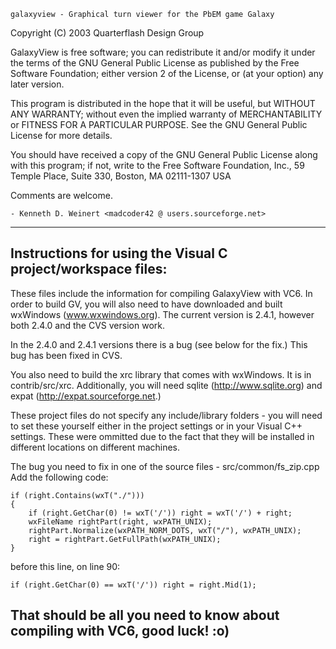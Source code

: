 	galaxyview - Graphical turn viewer for the PbEM game Galaxy



  Copyright (C) 2003 Quarterflash Design Group

  GalaxyView is free software; you can redistribute it and/or modify
  it under the terms of the GNU General Public License as published by
  the Free Software Foundation; either version 2 of the License, or
  (at your option) any later version.

  This program is distributed in the hope that it will be useful,
  but WITHOUT ANY WARRANTY; without even the implied warranty of
  MERCHANTABILITY or FITNESS FOR A PARTICULAR PURPOSE.  See the
  GNU General Public License for more details.

  You should have received a copy of the GNU General Public License
  along with this program; if not, write to the Free Software
  Foundation, Inc., 59 Temple Place, Suite 330, Boston, MA  02111-1307  USA

Comments are welcome.

	- Kenneth D. Weinert <madcoder42 @ users.sourceforge.net>





-----
Instructions for using the Visual C project/workspace files:
-----

These files include the information for compiling GalaxyView with VC6.
In order to build GV, you will also need to have downloaded and built 
wxWindows (www.wxwindows.org).  The current version is 2.4.1, however
both 2.4.0 and the CVS version work. 

In the 2.4.0 and 2.4.1 versions there is a bug (see below for the fix.)
This bug has been fixed in CVS.

You also need to build the xrc library that comes with wxWindows. 
It is in contrib/src/xrc.  Additionally, you will need sqlite 
(http://www.sqlite.org) and expat (http://expat.sourceforge.net.)

These project files do not specify any include/library folders - you
will need to set these yourself either in the project settings or in your
Visual C++ settings.  These were ommitted due to the fact that they will be
installed in different locations on different machines.

The bug you need to fix in one of the source files - src/common/fs_zip.cpp
Add the following code:

    if (right.Contains(wxT("./")))
    {
        if (right.GetChar(0) != wxT('/')) right = wxT('/') + right;
        wxFileName rightPart(right, wxPATH_UNIX);
        rightPart.Normalize(wxPATH_NORM_DOTS, wxT("/"), wxPATH_UNIX);
        right = rightPart.GetFullPath(wxPATH_UNIX);
    }

before this line, on line 90:

    if (right.GetChar(0) == wxT('/')) right = right.Mid(1);
    

That should be all you need to know about compiling with VC6, good luck! :o)
-----

